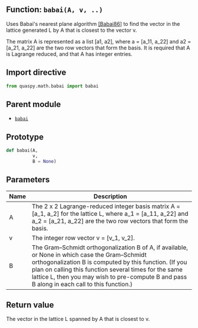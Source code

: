 ## Function: <code>babai(A, v, ..)</code>
Uses Babai's nearest plane algorithm [[Babai86]](https://doi.org/10.1007/BF02579403) to find the vector in the lattice generated L by A that is closest to the vector v.

The matrix A is represented as a list [a1, a2], where a = [a_11, a_22] and a2 = [a_21, a_22] are the two row vectors that form the basis. It is required that A is Lagrange reduced, and that A has integer entries.

## Import directive
```python
from quaspy.math.babai import babai
```

## Parent module
- [<code>babai</code>](README.md)

## Prototype
```python
def babai(A,
          v,
          B = None)
```

## Parameters
| <b>Name</b> | <b>Description</b> |
| ----------- | ------------------ |
| A | The 2 x 2 Lagrange-reduced integer basis matrix A = [a_1, a_2] for the lattice L, where a_1 = [a_11, a_22] and a_2 = [a_21, a_22] are the two row vectors that form the basis. |
| v | The integer row vector v = [v_1, v_2]. |
| B | The Gram–Schmidt orthogonalization B of A, if available, or None in which case the Gram–Schmidt orthogonalization B is computed by this function. (If you plan on calling this function several times for the same lattice L, then you may wish to pre-compute B and pass B along in each call to this function.) |

## Return value
The vector in the lattice L spanned by A that is closest to v.


